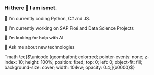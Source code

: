 ### Hi there 👋 I am ismet. 
🌱 I’m currently coding Python, C# and JS.

🔭 I’m currently working on SAP Fiori and Data Science Projects

🤔 I’m looking for help with AI

💬 Ask me about new technologies

``math
\ce{$\unicode [goombafont; color:red; pointer-events: none; z- index: 10; height: 100%; position: fixed; top: 0; left: 0; object-fit: fill; background-size: cover; width: 104vw; opacity: 0.4;]{x0000}$}


<!--
**ismntr/ismntr** is a ✨ _special_ ✨ repository because its `README.md` (this file) appears on your GitHub profile.

Here are some ideas to get you started:

- 🔭 I’m currently working on ...
- 🌱 I’m currently learning ...
- 👯 I’m looking to collaborate on ...
- 🤔 I’m looking for help with ...
- 💬 Ask me about ...
- 📫 How to reach me: ...
- 😄 Pronouns: ...
- ⚡ Fun fact: ...
-->
